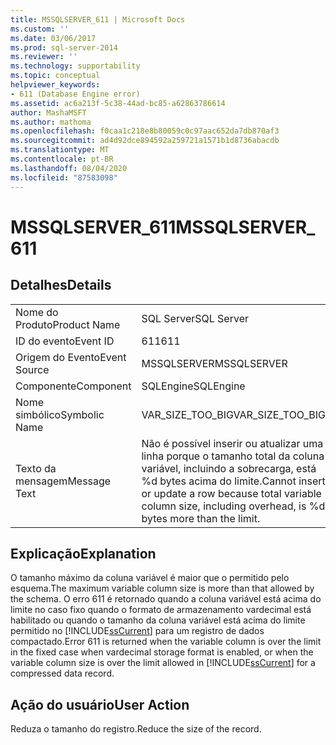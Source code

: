 ```yaml
---
title: MSSQLSERVER_611 | Microsoft Docs
ms.custom: ''
ms.date: 03/06/2017
ms.prod: sql-server-2014
ms.reviewer: ''
ms.technology: supportability
ms.topic: conceptual
helpviewer_keywords:
- 611 (Database Engine error)
ms.assetid: ac6a213f-5c38-44ad-bc85-a62863786614
author: MashaMSFT
ms.author: mathoma
ms.openlocfilehash: f0caa1c218e8b80059c0c97aac652da7db870af3
ms.sourcegitcommit: ad4d92dce894592a259721a1571b1d8736abacdb
ms.translationtype: MT
ms.contentlocale: pt-BR
ms.lasthandoff: 08/04/2020
ms.locfileid: "87583098"
---
```

# <a name="mssqlserver_611"></a><span data-ttu-id="b7ecc-102">MSSQLSERVER_611</span><span class="sxs-lookup"><span data-stu-id="b7ecc-102">MSSQLSERVER_611</span></span>
    
## <a name="details"></a><span data-ttu-id="b7ecc-103">Detalhes</span><span class="sxs-lookup"><span data-stu-id="b7ecc-103">Details</span></span>  
  
|||  
|-|-|  
|<span data-ttu-id="b7ecc-104">Nome do Produto</span><span class="sxs-lookup"><span data-stu-id="b7ecc-104">Product Name</span></span>|<span data-ttu-id="b7ecc-105">SQL Server</span><span class="sxs-lookup"><span data-stu-id="b7ecc-105">SQL Server</span></span>|  
|<span data-ttu-id="b7ecc-106">ID do evento</span><span class="sxs-lookup"><span data-stu-id="b7ecc-106">Event ID</span></span>|<span data-ttu-id="b7ecc-107">611</span><span class="sxs-lookup"><span data-stu-id="b7ecc-107">611</span></span>|  
|<span data-ttu-id="b7ecc-108">Origem do Evento</span><span class="sxs-lookup"><span data-stu-id="b7ecc-108">Event Source</span></span>|<span data-ttu-id="b7ecc-109">MSSQLSERVER</span><span class="sxs-lookup"><span data-stu-id="b7ecc-109">MSSQLSERVER</span></span>|  
|<span data-ttu-id="b7ecc-110">Componente</span><span class="sxs-lookup"><span data-stu-id="b7ecc-110">Component</span></span>|<span data-ttu-id="b7ecc-111">SQLEngine</span><span class="sxs-lookup"><span data-stu-id="b7ecc-111">SQLEngine</span></span>|  
|<span data-ttu-id="b7ecc-112">Nome simbólico</span><span class="sxs-lookup"><span data-stu-id="b7ecc-112">Symbolic Name</span></span>|<span data-ttu-id="b7ecc-113">VAR_SIZE_TOO_BIG</span><span class="sxs-lookup"><span data-stu-id="b7ecc-113">VAR_SIZE_TOO_BIG</span></span>|  
|<span data-ttu-id="b7ecc-114">Texto da mensagem</span><span class="sxs-lookup"><span data-stu-id="b7ecc-114">Message Text</span></span>|<span data-ttu-id="b7ecc-115">Não é possível inserir ou atualizar uma linha porque o tamanho total da coluna variável, incluindo a sobrecarga, está %d bytes acima do limite.</span><span class="sxs-lookup"><span data-stu-id="b7ecc-115">Cannot insert or update a row because total variable column size, including overhead, is %d bytes more than the limit.</span></span>|  
  
## <a name="explanation"></a><span data-ttu-id="b7ecc-116">Explicação</span><span class="sxs-lookup"><span data-stu-id="b7ecc-116">Explanation</span></span>  
 <span data-ttu-id="b7ecc-117">O tamanho máximo da coluna variável é maior que o permitido pelo esquema.</span><span class="sxs-lookup"><span data-stu-id="b7ecc-117">The maximum variable column size is more than that allowed by the schema.</span></span> <span data-ttu-id="b7ecc-118">O erro 611 é retornado quando a coluna variável está acima do limite no caso fixo quando o formato de armazenamento vardecimal está habilitado ou quando o tamanho da coluna variável está acima do limite permitido no [!INCLUDE[ssCurrent](../../includes/sscurrent-md.md)] para um registro de dados compactado.</span><span class="sxs-lookup"><span data-stu-id="b7ecc-118">Error 611 is returned when the variable column is over the limit in the fixed case when vardecimal storage format is enabled, or when the variable column size is over the limit allowed in [!INCLUDE[ssCurrent](../../includes/sscurrent-md.md)] for a compressed data record.</span></span>  
  
## <a name="user-action"></a><span data-ttu-id="b7ecc-119">Ação do usuário</span><span class="sxs-lookup"><span data-stu-id="b7ecc-119">User Action</span></span>  
 <span data-ttu-id="b7ecc-120">Reduza o tamanho do registro.</span><span class="sxs-lookup"><span data-stu-id="b7ecc-120">Reduce the size of the record.</span></span>  
  
  
